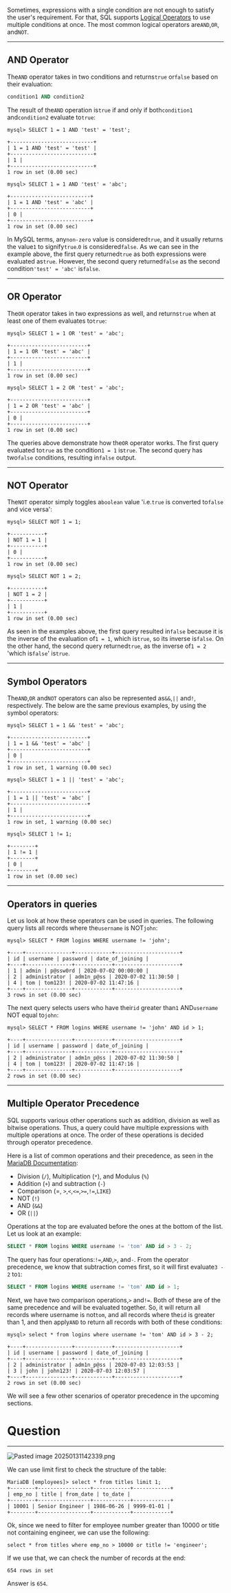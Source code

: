 ﻿---
sticker: lucide//database
---
Sometimes, expressions with a single condition are not enough to satisfy the user's requirement. For that, SQL supports [Logical Operators](https://dev.mysql.com/doc/refman/8.0/en/logical-operators.html) to use multiple conditions at once. The most common logical operators are`AND`,`OR`, and`NOT`.

---

## AND Operator

The`AND` operator takes in two conditions and returns`true` or`false` based on their evaluation:


```sql
condition1 AND condition2
```

The result of the`AND` operation is`true` if and only if both`condition1` and`condition2` evaluate to`true`:


```shell-session
mysql> SELECT 1 = 1 AND 'test' = 'test';

+---------------------------+
| 1 = 1 AND 'test' = 'test' |
+---------------------------+
| 1 |
+---------------------------+
1 row in set (0.00 sec)

mysql> SELECT 1 = 1 AND 'test' = 'abc';

+--------------------------+
| 1 = 1 AND 'test' = 'abc' |
+--------------------------+
| 0 |
+--------------------------+
1 row in set (0.00 sec)
```

In MySQL terms, any`non-zero` value is considered`true`, and it usually returns the value`1` to signify`true`.`0` is considered`false`. As we can see in the example above, the first query returned`true` as both expressions were evaluated as`true`. However, the second query returned`false` as the second condition`'test' = 'abc'` is`false`.

---

## OR Operator

The`OR` operator takes in two expressions as well, and returns`true` when at least one of them evaluates to`true`:


```shell-session
mysql> SELECT 1 = 1 OR 'test' = 'abc';

+-------------------------+
| 1 = 1 OR 'test' = 'abc' |
+-------------------------+
| 1 |
+-------------------------+
1 row in set (0.00 sec)

mysql> SELECT 1 = 2 OR 'test' = 'abc';

+-------------------------+
| 1 = 2 OR 'test' = 'abc' |
+-------------------------+
| 0 |
+-------------------------+
1 row in set (0.00 sec)
```

The queries above demonstrate how the`OR` operator works. The first query evaluated to`true` as the condition`1 = 1` is`true`. The second query has two`false` conditions, resulting in`false` output.

---

## NOT Operator

The`NOT` operator simply toggles a`boolean` value 'i.e.`true` is converted to`false` and vice versa':


```shell-session
mysql> SELECT NOT 1 = 1;

+-----------+
| NOT 1 = 1 |
+-----------+
| 0 |
+-----------+
1 row in set (0.00 sec)

mysql> SELECT NOT 1 = 2;

+-----------+
| NOT 1 = 2 |
+-----------+
| 1 |
+-----------+
1 row in set (0.00 sec)
```

As seen in the examples above, the first query resulted in`false` because it is the inverse of the evaluation of`1 = 1`, which is`true`, so its inverse is`false`. On the other hand, the second query returned`true`, as the inverse of`1 = 2` 'which is`false`' is`true`.

---

## Symbol Operators

The`AND`,`OR` and`NOT` operators can also be represented as`&&`,`||` and`!`, respectively. The below are the same previous examples, by using the symbol operators:

```shell-session
mysql> SELECT 1 = 1 && 'test' = 'abc';

+-------------------------+
| 1 = 1 && 'test' = 'abc' |
+-------------------------+
| 0 |
+-------------------------+
1 row in set, 1 warning (0.00 sec)

mysql> SELECT 1 = 1 || 'test' = 'abc';

+-------------------------+
| 1 = 1 || 'test' = 'abc' |
+-------------------------+
| 1 |
+-------------------------+
1 row in set, 1 warning (0.00 sec)

mysql> SELECT 1 != 1;

+--------+
| 1 != 1 |
+--------+
| 0 |
+--------+
1 row in set (0.00 sec)
```

---

## Operators in queries

Let us look at how these operators can be used in queries. The following query lists all records where the`username` is NOT`john`:


```shell-session
mysql> SELECT * FROM logins WHERE username != 'john';

+----+---------------+------------+---------------------+
| id | username | password | date_of_joining |
+----+---------------+------------+---------------------+
| 1 | admin | p@ssw0rd | 2020-07-02 00:00:00 |
| 2 | administrator | adm1n_p@ss | 2020-07-02 11:30:50 |
| 4 | tom | tom123! | 2020-07-02 11:47:16 |
+----+---------------+------------+---------------------+
3 rows in set (0.00 sec)
```

The next query selects users who have their`id` greater than`1` AND`username` NOT equal to`john`:


```shell-session
mysql> SELECT * FROM logins WHERE username != 'john' AND id > 1;

+----+---------------+------------+---------------------+
| id | username | password | date_of_joining |
+----+---------------+------------+---------------------+
| 2 | administrator | adm1n_p@ss | 2020-07-02 11:30:50 |
| 4 | tom | tom123! | 2020-07-02 11:47:16 |
+----+---------------+------------+---------------------+
2 rows in set (0.00 sec)
```

---

## Multiple Operator Precedence

SQL supports various other operations such as addition, division as well as bitwise operations. Thus, a query could have multiple expressions with multiple operations at once. The order of these operations is decided through operator precedence.

Here is a list of common operations and their precedence, as seen in the [MariaDB Documentation](https://mariadb.com/kb/en/operator-precedence/):

- Division (`/`), Multiplication (`*`), and Modulus (`%`)
- Addition (`+`) and subtraction (`-`)
- Comparison (=, `>`,`<`,`<=`,`>=`,`!=`,`LIKE`)
- NOT (`!`)
- AND (`&&`)
- OR (`||`)

Operations at the top are evaluated before the ones at the bottom of the list. Let us look at an example:


```sql
SELECT * FROM logins WHERE username != 'tom' AND id > 3 - 2;
```

The query has four operations:`!=`,`AND`,`>`, and`-`. From the operator precedence, we know that subtraction comes first, so it will first evaluate`3 - 2` to`1`:


```sql
SELECT * FROM logins WHERE username != 'tom' AND id > 1;
```

Next, we have two comparison operations,`>` and`!=`. Both of these are of the same precedence and will be evaluated together. So, it will return all records where username is not`tom`, and all records where the`id` is greater than 1, and then apply`AND` to return all records with both of these conditions:

```shell-session
mysql> select * from logins where username != 'tom' AND id > 3 - 2;

+----+---------------+------------+---------------------+
| id | username | password | date_of_joining |
+----+---------------+------------+---------------------+
| 2 | administrator | adm1n_p@ss | 2020-07-03 12:03:53 |
| 3 | john | john123! | 2020-07-03 12:03:57 |
+----+---------------+------------+---------------------+
2 rows in set (0.00 sec)
```

We will see a few other scenarios of operator precedence in the upcoming sections.

# Question
---


![Pasted image 20250131142339.png](../../../../IMAGES/Pasted%20image%2020250131142339.png)

We can use limit first to check the structure of the table:

```
MariaDB [employees]> select * from titles limit 1;
+--------+-----------------+------------+------------+
| emp_no | title | from_date | to_date |
+--------+-----------------+------------+------------+
| 10001 | Senior Engineer | 1986-06-26 | 9999-01-01 |
+--------+-----------------+------------+------------+
```


Ok, since we need to filter for employee number greater than 10000 or title not containing engineer, we can use the following:

`select * from titles where emp_no > 10000 or title != 'engineer';`

If we use that, we can check the number of records at the end:

`654 rows in set`

Answer is `654`.

